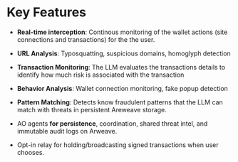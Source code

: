 # Key Features

- **Real-time interception**: Continous monitoring of the wallet actions (site connections and transactions) for the the user.   
- **URL Analysis**: Typosquatting, suspicious domains, homoglyph detection
- **Transaction Monitoring**: The LLM evaluates the transactions details to identify how much risk is associated with the transaction
- **Behavior Analysis**: Wallet connection monitoring, fake popup detection
- **Pattern Matching**: Detects know fraudulent patterns that the LLM can match with threats in persistent Areweave storage.
    
- AO agents **for persistence**, coordination, shared threat intel, and immutable audit logs on Arweave.
    
- Opt-in relay for holding/broadcasting signed transactions when user chooses.
